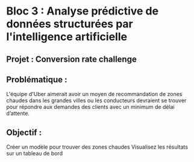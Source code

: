 # Bloc 3 : Analyse prédictive de données structurées par l'intelligence artificielle

## Projet : Conversion rate challenge

## Problématique :
L'équipe d'Uber aimerait avoir un moyen de recommandation de zones chaudes dans les grandes villes ou les conducteurs devraient se trouver pour répondre aux demandes des clients avec un minimum de délai d’attente.

## Objectif :
Créer un modèle pour trouver des zones chaudes
Visualisez les résultats sur un tableau de bord
